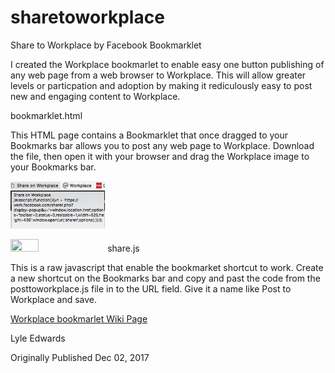 # sharetoworkplace
Share to Workplace by Facebook Bookmarklet

I created the Workplace bookmarlet to enable easy one button publishing of any web page from a web browser to Workplace. This will allow greater levels or particpation and adoption by making it rediculously easy to post new and engaging content to Workplace.

bookmarklet.html

This HTML page contains a Bookmarklet that once dragged to your Bookmarks bar allows you to post any web page to Workplace. Download the file, then open it with your browser and drag the Workplace image to your Bookmarks bar.

<img src='https://github.com/lyletedwards/sharetoworkplace/blob/master/bookmarkletbar.png' height='30%' width='30%'>
<p>
<img src=''https://github.com/lyletedwards/sharetoworkplace/blob/master/bookmarkletsettings.png height='30%' width='30%'>
share.js

This is a raw javascript that enable the bookmarket shortcut to work. Create a new shortcut on the Bookmarks bar and copy and past the code from the posttoworkplace.js file in to the URL field. Give it a name like Post to Workplace and save.

<a href='https://github.com/lyletedwards/sharetoworkplace/wiki'>Workplace bookmarlet Wiki Page</a>


Lyle Edwards 

Originally Published
Dec 02, 2017
